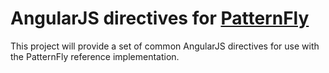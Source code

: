 # AngularJS directives for [PatternFly](https://www.patternfly.org)

This project will provide a set of common AngularJS directives for use with the PatternFly reference implementation.
